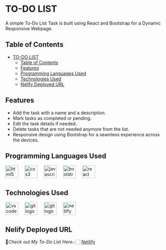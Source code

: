 # TO-DO LIST

A simple To-Do List Task is built using React and Bootstrap for a Dynamic Responsive Webpage.


## Table of Contents

- [TO-DO LIST](to-do-list)
  - [Table of Contents](#table-of-contents)
  - [Features](#features)
  - [Programming Languages Used](#programming-languages-used)
  - [Technologies Used](#technologies-used)
  - [Nelify Deployed URL](#nelify-deployed-url)


## Features

- Add the task with a name and a description.
- Mark tasks as completed or pending.
- Edit the task details if needed.
- Delete tasks that are not needed anymore from the list.
- Responsive design using Bootstrap for a seamless experience across the devices.

## Programming Languages Used

<div align="left">
  <img src="https://cdn.jsdelivr.net/gh/devicons/devicon/icons/html5/html5-original.svg" height="40" alt="html5 logo"  />
  <img width="12" />

  <img src="https://cdn.jsdelivr.net/gh/devicons/devicon/icons/css3/css3-original.svg" height="40" alt="css3 logo"  />
  <img width="12" />

  <img src="https://cdn.jsdelivr.net/gh/devicons/devicon/icons/javascript/javascript-original.svg" height="40" alt="javascript logo"  />
  <img width="12" />

  <img src="https://cdn.jsdelivr.net/gh/devicons/devicon/icons/bootstrap/bootstrap-original.svg" height="40" alt="bootstrap logo"  />
  <img width="12" />
  
  <img src="https://skillicons.dev/icons?i=react" height="40" alt="react logo"  />
</div>

## Technologies Used

<div align="left">
  <img src="https://cdn.simpleicons.org/visualstudiocode/007ACC" height="40" alt="vscode logo"  />
  <img width="12" />

  <img src="https://cdn.simpleicons.org/git/F05032" height="40" alt="git logo"  />
  <img width="12" />

  <img src="https://cdn.simpleicons.org/github/FFFFFF" height="40" alt="git logo"  />
  <img width="12" />

  <img src="https://cdn.simpleicons.org/netlify/00C7B7" height="40" alt="netlify logo"  />
</div>


## Nelify Deployed URL

🔸*Check out My To-Do List Here*👉🏻 [Netlify](/)